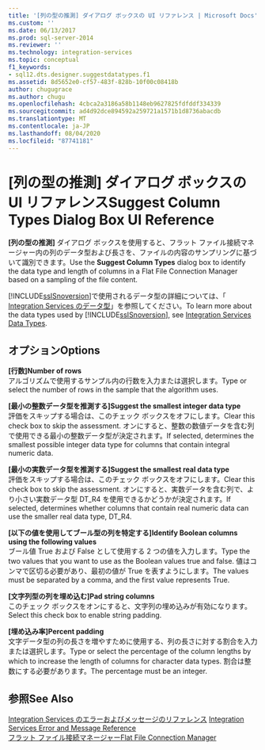 ```yaml
---
title: '[列の型の推測] ダイアログ ボックスの UI リファレンス | Microsoft Docs'
ms.custom: ''
ms.date: 06/13/2017
ms.prod: sql-server-2014
ms.reviewer: ''
ms.technology: integration-services
ms.topic: conceptual
f1_keywords:
- sql12.dts.designer.suggestdatatypes.f1
ms.assetid: 8d5652e0-cf57-483f-828b-10f00c08418b
author: chugugrace
ms.author: chugu
ms.openlocfilehash: 4cbca2a3186a58b1148eb9627825fdfddf334339
ms.sourcegitcommit: ad4d92dce894592a259721a1571b1d8736abacdb
ms.translationtype: MT
ms.contentlocale: ja-JP
ms.lasthandoff: 08/04/2020
ms.locfileid: "87741181"
---
```

# <a name="suggest-column-types-dialog-box-ui-reference"></a><span data-ttu-id="4f277-102">[列の型の推測] ダイアログ ボックスの UI リファレンス</span><span class="sxs-lookup"><span data-stu-id="4f277-102">Suggest Column Types Dialog Box UI Reference</span></span>
  <span data-ttu-id="4f277-103">**[列の型の推測]** ダイアログ ボックスを使用すると、フラット ファイル接続マネージャー内の列のデータ型および長さを、ファイルの内容のサンプリングに基づいて識別できます。</span><span class="sxs-lookup"><span data-stu-id="4f277-103">Use the **Suggest Column Types** dialog box to identify the data type and length of columns in a Flat File Connection Manager based on a sampling of the file content.</span></span>  
  
 <span data-ttu-id="4f277-104">[!INCLUDE[ssISnoversion](../../includes/ssisnoversion-md.md)]で使用されるデータ型の詳細については、「 [Integration Services のデータ型](../data-flow/integration-services-data-types.md)」を参照してください。</span><span class="sxs-lookup"><span data-stu-id="4f277-104">To learn more about the data types used by [!INCLUDE[ssISnoversion](../../includes/ssisnoversion-md.md)], see [Integration Services Data Types](../data-flow/integration-services-data-types.md).</span></span>  
  
## <a name="options"></a><span data-ttu-id="4f277-105">オプション</span><span class="sxs-lookup"><span data-stu-id="4f277-105">Options</span></span>  
 <span data-ttu-id="4f277-106">**[行数]**</span><span class="sxs-lookup"><span data-stu-id="4f277-106">**Number of rows**</span></span>  
 <span data-ttu-id="4f277-107">アルゴリズムで使用するサンプル内の行数を入力または選択します。</span><span class="sxs-lookup"><span data-stu-id="4f277-107">Type or select the number of rows in the sample that the algorithm uses.</span></span>  
  
 <span data-ttu-id="4f277-108">**[最小の整数データ型を推測する]**</span><span class="sxs-lookup"><span data-stu-id="4f277-108">**Suggest the smallest integer data type**</span></span>  
 <span data-ttu-id="4f277-109">評価をスキップする場合は、このチェック ボックスをオフにします。</span><span class="sxs-lookup"><span data-stu-id="4f277-109">Clear this check box to skip the assessment.</span></span> <span data-ttu-id="4f277-110">オンにすると、整数の数値データを含む列で使用できる最小の整数データ型が決定されます。</span><span class="sxs-lookup"><span data-stu-id="4f277-110">If selected, determines the smallest possible integer data type for columns that contain integral numeric data.</span></span>  
  
 <span data-ttu-id="4f277-111">**[最小の実数データ型を推測する]**</span><span class="sxs-lookup"><span data-stu-id="4f277-111">**Suggest the smallest real data type**</span></span>  
 <span data-ttu-id="4f277-112">評価をスキップする場合は、このチェック ボックスをオフにします。</span><span class="sxs-lookup"><span data-stu-id="4f277-112">Clear this check box to skip the assessment.</span></span> <span data-ttu-id="4f277-113">オンにすると、実数データを含む列で、より小さい実数データ型 DT_R4 を使用できるかどうかが決定されます。</span><span class="sxs-lookup"><span data-stu-id="4f277-113">If selected, determines whether columns that contain real numeric data can use the smaller real data type, DT_R4.</span></span>  
  
 <span data-ttu-id="4f277-114">**[以下の値を使用してブール型の列を特定する]**</span><span class="sxs-lookup"><span data-stu-id="4f277-114">**Identify Boolean columns using the following values**</span></span>  
 <span data-ttu-id="4f277-115">ブール値 True および False として使用する 2 つの値を入力します。</span><span class="sxs-lookup"><span data-stu-id="4f277-115">Type the two values that you want to use as the Boolean values true and false.</span></span> <span data-ttu-id="4f277-116">値はコンマで区切る必要があり、最初の値が True を表すようにします。</span><span class="sxs-lookup"><span data-stu-id="4f277-116">The values must be separated by a comma, and the first value represents True.</span></span>  
  
 <span data-ttu-id="4f277-117">**[文字列型の列を埋め込む]**</span><span class="sxs-lookup"><span data-stu-id="4f277-117">**Pad string columns**</span></span>  
 <span data-ttu-id="4f277-118">このチェック ボックスをオンにすると、文字列の埋め込みが有効になります。</span><span class="sxs-lookup"><span data-stu-id="4f277-118">Select this check box to enable string padding.</span></span>  
  
 <span data-ttu-id="4f277-119">**[埋め込み率]**</span><span class="sxs-lookup"><span data-stu-id="4f277-119">**Percent padding**</span></span>  
 <span data-ttu-id="4f277-120">文字データ型の列の長さを増やすために使用する、列の長さに対する割合を入力または選択します。</span><span class="sxs-lookup"><span data-stu-id="4f277-120">Type or select the percentage of the column lengths by which to increase the length of columns for character data types.</span></span> <span data-ttu-id="4f277-121">割合は整数にする必要があります。</span><span class="sxs-lookup"><span data-stu-id="4f277-121">The percentage must be an integer.</span></span>  
  
## <a name="see-also"></a><span data-ttu-id="4f277-122">参照</span><span class="sxs-lookup"><span data-stu-id="4f277-122">See Also</span></span>  
 <span data-ttu-id="4f277-123">[Integration Services のエラーおよびメッセージのリファレンス](../integration-services-error-and-message-reference.md) </span><span class="sxs-lookup"><span data-stu-id="4f277-123">[Integration Services Error and Message Reference](../integration-services-error-and-message-reference.md) </span></span>  
 [<span data-ttu-id="4f277-124">フラット ファイル接続マネージャー</span><span class="sxs-lookup"><span data-stu-id="4f277-124">Flat File Connection Manager</span></span>](file-connection-manager.md)  
  
  
